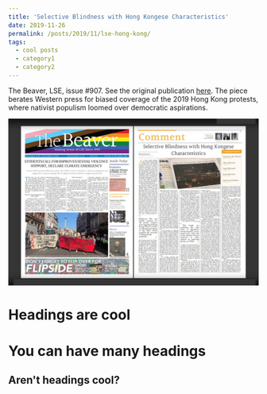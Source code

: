 ```yaml
---
title: 'Selective Blindness with Hong Kongese Characteristics'
date: 2019-11-26
permalink: /posts/2019/11/lse-hong-kong/
tags:
  - cool posts
  - category1
  - category2
---
```


The Beaver, LSE, issue #907. See the original publication [here](https://issuu.com/readbeaveronline/docs/full_80e3cee5900f8c). The piece berates Western press for biased coverage of the 2019 Hong Kong protests, where nativist populism loomed over democratic aspirations.


![image](lse-hong-kong-pub.jpg)

Headings are cool
======

You can have many headings
======

Aren't headings cool?
------